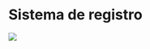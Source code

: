 <h1>Sistema de registro</h1>

<p align="left">
 <img src="https://img.shields.io/badge/STATUS-EN%20DESAROLLO-green">
</p>
